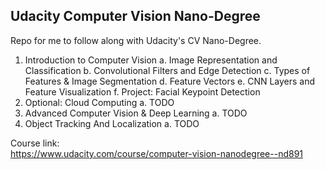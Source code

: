 ## Udacity Computer Vision Nano-Degree
Repo for me to follow along with Udacity's CV Nano-Degree.

1. Introduction to Computer Vision
	a.  Image Representation and Classification 
	b. Convolutional Filters and Edge Detection
	c. Types of Features & Image Segmentation
	d. Feature Vectors 
	e. CNN Layers and Feature Visualization
	f. Project: Facial Keypoint Detection
2.  Optional: Cloud Computing
	a. TODO
3. Advanced Computer Vision & Deep Learning
	a. TODO
4. Object Tracking And Localization
	a. TODO 

Course link:  
https://www.udacity.com/course/computer-vision-nanodegree--nd891
